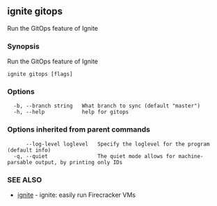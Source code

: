 ## ignite gitops

Run the GitOps feature of Ignite

### Synopsis

Run the GitOps feature of Ignite

```
ignite gitops [flags]
```

### Options

```
  -b, --branch string   What branch to sync (default "master")
  -h, --help            help for gitops
```

### Options inherited from parent commands

```
      --log-level loglevel   Specify the loglevel for the program (default info)
  -q, --quiet                The quiet mode allows for machine-parsable output, by printing only IDs
```

### SEE ALSO

* [ignite](ignite.md)	 - ignite: easily run Firecracker VMs

